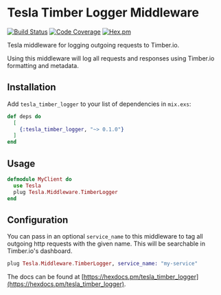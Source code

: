 # Tesla Timber Logger Middleware

[![Build Status](https://travis-ci.com/doughsay/tesla_timber_logger.svg?branch=master)](https://travis-ci.com/doughsay/tesla_timber_logger)
[![Code Coverage](https://img.shields.io/codecov/c/github/doughsay/tesla_timber_logger.svg)](https://codecov.io/gh/doughsay/tesla_timber_logger)
[![Hex.pm](https://img.shields.io/hexpm/v/tesla_timber_logger.svg)](http://hex.pm/packages/tesla_timber_logger)

Tesla middleware for logging outgoing requests to Timber.io.

Using this middleware will log all requests and responses using Timber.io formatting and metadata.

## Installation

Add `tesla_timber_logger` to your list of dependencies in `mix.exs`:

```elixir
def deps do
  [
    {:tesla_timber_logger, "~> 0.1.0"}
  ]
end
```

## Usage

```elixir
defmodule MyClient do
  use Tesla
  plug Tesla.Middleware.TimberLogger
end
```

## Configuration

You can pass in an optional `service_name` to this middleware to tag all
outgoing http requests with the given name. This will be searchable in
Timber.io's dashboard.

```elixir
plug Tesla.Middleware.TimberLogger, service_name: "my-service"
```

The docs can
be found at [https://hexdocs.pm/tesla_timber_logger](https://hexdocs.pm/tesla_timber_logger).

